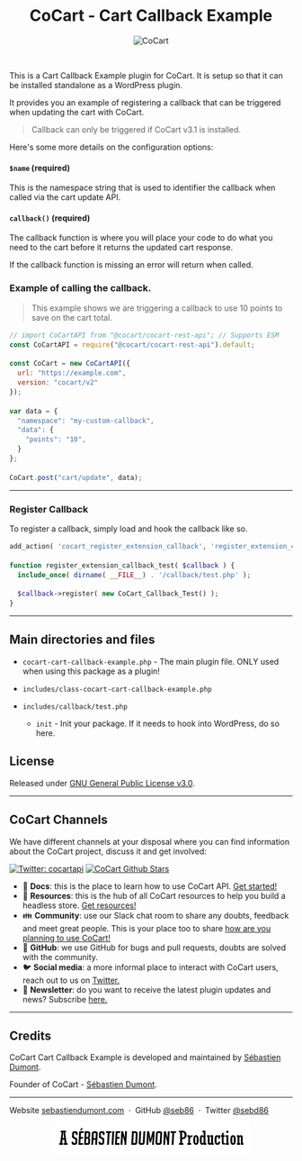 <h1 align="center">CoCart - Cart Callback Example</h1>

<p align="center"><img src="https://raw.githubusercontent.com/co-cart/co-cart/master/.github/Logo-1024x534.png.webp" alt="CoCart" /></p>

<br>

This is a Cart Callback Example plugin for CoCart. It is setup so that it can be installed standalone as a WordPress plugin.

It provides you an example of registering a callback that can be triggered when updating the cart with CoCart.

> Callback can only be triggered if CoCart v3.1 is installed.

Here's some more details on the configuration options:

#### `$name` (required)

This is the namespace string that is used to identifier the callback when called via the cart update API.

#### `callback()` (required)

The callback function is where you will place your code to do what you need to the cart before it returns the updated cart response.

If the callback function is missing an error will return when called.

### Example of calling the callback.

> This example shows we are triggering a callback to use 10 points to save on the cart total.

```js
// import CoCartAPI from "@cocart/cocart-rest-api"; // Supports ESM
const CoCartAPI = require("@cocart/cocart-rest-api").default;

const CoCart = new CoCartAPI({
  url: "https://example.com",
  version: "cocart/v2"
});

var data = {
  "namespace": "my-custom-callback",
  "data": {
    "points": "10",
  }
};

CoCart.post("cart/update", data);
```

---

### Register Callback

To register a callback, simply load and hook the callback like so.

```php
add_action( 'cocart_register_extension_callback', 'register_extension_callback_test' );

function register_extension_callback_test( $callback ) {
  include_once( dirname( __FILE__) . '/callback/test.php' );

  $callback->register( new CoCart_Callback_Test() );
}
```

----

## Main directories and files

- `cocart-cart-callback-example.php` - The main plugin file. ONLY used when using this package as a plugin!
- `includes/class-cocart-cart-callback-example.php`
- `includes/callback/test.php`

  - `init` - Init your package. If it needs to hook into WordPress, do so here.


## License

Released under [GNU General Public License v3.0](http://www.gnu.org/licenses/gpl-3.0.html).

---

## CoCart Channels

We have different channels at your disposal where you can find information about the CoCart project, discuss it and get involved:

[![Twitter: cocartapi](https://img.shields.io/twitter/follow/cocartapi?style=social)](https://twitter.com/cocartapi) [![CoCart Github Stars](https://img.shields.io/github/stars/co-cart/co-cart?style=social)](https://github.com/co-cart/co-cart)

<ul>
  <li>📖 <strong>Docs</strong>: this is the place to learn how to use CoCart API. <a href="https://docs.cocart.xyz/#getting-started">Get started!</a></li>
  <li>🧰 <strong>Resources</strong>: this is the hub of all CoCart resources to help you build a headless store. <a href="https://cocart.dev/?utm_medium=gh&utm_source=github&utm_campaign=readme&utm_content=cocart">Get resources!</a></li>
  <li>👪 <strong>Community</strong>: use our Slack chat room to share any doubts, feedback and meet great people. This is your place too to share <a href="https://cocart.xyz/community/?utm_medium=gh&utm_source=github&utm_campaign=readme&utm_content=cocart">how are you planning to use CoCart!</a></li>
  <li>🐞 <strong>GitHub</strong>: we use GitHub for bugs and pull requests, doubts are solved with the community.</li>
  <li>🐦 <strong>Social media</strong>: a more informal place to interact with CoCart users, reach out to us on <a href="https://twitter.com/cocartapi">Twitter.</a></li>
  <li>💌 <strong>Newsletter</strong>: do you want to receive the latest plugin updates and news? Subscribe <a href="https://twitter.com/cocartapi">here.</a></li>
</ul>

---

## Credits

CoCart Cart Callback Example is developed and maintained by [Sébastien Dumont](https://github.com/seb86).

Founder of CoCart - [Sébastien Dumont](https://github.com/seb86).

---

Website [sebastiendumont.com](https://sebastiendumont.com) &nbsp;&middot;&nbsp;
GitHub [@seb86](https://github.com/seb86) &nbsp;&middot;&nbsp;
Twitter [@sebd86](https://twitter.com/sebd86)

<p align="center">
    <img src="https://raw.githubusercontent.com/seb86/my-open-source-readme-template/master/a-sebastien-dumont-production.png" width="353">
</p>

